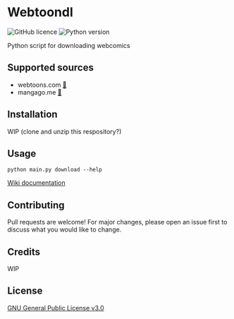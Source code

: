 # Webtoondl

![GitHub licence](https://img.shields.io/github/license/Ycmelon/webtoondl?color=00D564)
![Python version](https://img.shields.io/badge/Python-3.8-00D564.svg)

Python script for downloading webcomics

## Supported sources

- webtoons.com [:page_facing_up:](https://github.com/Ycmelon/webtoondl/wiki/Webtoon.com)
- mangago.me [:page_facing_up:](https://github.com/Ycmelon/webtoondl/wiki/Mangago.me)

## Installation

WIP (clone and unzip this respository?)

## Usage

```
python main.py download --help
```

[Wiki documentation](https://github.com/Ycmelon/webtoondl/wiki/webtoondl-download)

## Contributing

Pull requests are welcome! For major changes, please open an issue first to discuss what you would like to change.

## Credits

WIP

## License

[GNU General Public License v3.0](https://choosealicense.com/licenses/gpl-3.0/)
